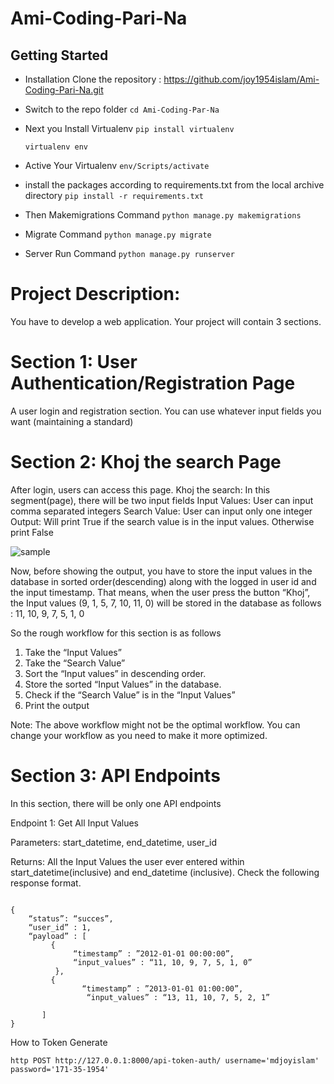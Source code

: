 # Ami-Coding-Pari-Na

## Getting Started

* Installation Clone the repository : 
https://github.com/joy1954islam/Ami-Coding-Pari-Na.git

* Switch to the repo folder
	```cd Ami-Coding-Par-Na```

* Next you Install Virtualenv
	```pip install virtualenv```

	```virtualenv env```

* Active Your Virtualenv
```env/Scripts/activate```

* install the packages according to requirements.txt from the local archive directory
```pip install -r requirements.txt```


* Then Makemigrations Command
```python manage.py makemigrations```


* Migrate Command
```python manage.py migrate```

* Server Run Command
```python manage.py runserver```


# Project Description:


You have to develop a web application. Your project will contain 3 sections.

# Section 1: User Authentication/Registration Page
A user login and registration section. You can use whatever input fields you want (maintaining a standard)

# Section 2: Khoj the search Page
 After login, users can access this page. 
 Khoj the search: In this segment(page), there will be two input fields
Input Values: User can input comma separated integers
Search Value: User can input only one integer 
Output: Will print True if the search value is in the input values. Otherwise print False

![sample](https://user-images.githubusercontent.com/43573718/134390293-ce98fc27-6678-419d-97e8-64dab8dd178e.PNG)

Now, before showing the output, you have to store the input values in the database in sorted order(descending) along with the logged in user id and the input timestamp. That means, when the user press the button “Khoj”, the Input values (9, 1, 5, 7, 10, 11, 0) will be stored in the database as follows : 11, 10, 9, 7, 5, 1, 0 

So the rough workflow for this section is as follows 

1. Take the “Input Values”
2. Take the “Search Value”
3. Sort the “Input values” in descending order.
4. Store the sorted “Input Values” in the database.
5. Check if the “Search Value” is in the “Input Values”
6. Print the output

Note: The above workflow might not be the optimal workflow. You can change your workflow as you need to make it more optimized.

# Section 3: API Endpoints
In this section, there will be only one API endpoints

Endpoint 1: Get All Input Values

Parameters: start_datetime, end_datetime, user_id

Returns: All the Input Values the user ever entered within start_datetime(inclusive) and end_datetime (inclusive). Check the following response format.
```

{
    “status”: “succes”,
    “user_id” : 1,
    “payload” : [
         {
              “timestamp” : ”2012-01-01 00:00:00”,
              “input_values” : “11, 10, 9, 7, 5, 1, 0”
          },
         {
                “timestamp” : ”2013-01-01 01:00:00”,
                 “input_values” : “13, 11, 10, 7, 5, 2, 1”
          
       ]
}

```



How to Token Generate
```
http POST http://127.0.0.1:8000/api-token-auth/ username='mdjoyislam' password='171-35-1954'

```